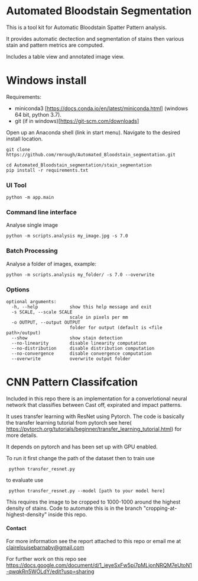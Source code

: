 # Automated Bloodstain Segmentation

This is a tool kit for Automatic Bloodstain Spatter Pattern analysis.

It provides automatic dectection and segmentation of stains then various stain and pattern metrics are computed.

Includes a table view and annotated image view.


# Windows install

Requirements:
 - miniconda3 [https://docs.conda.io/en/latest/miniconda.html] (windows 64 bit, python 3.7). 
 - git (if in windows)[https://git-scm.com/downloads]

Open up an Anaconda shell (link in start menu). Navigate to the desired install location.
```
git clone https://github.com/rmrough/Automated_Bloodstain_segmentation.git

cd Automated_Bloodstain_segmentation/stain_segmentation
pip install -r requirements.txt
```

### UI Tool

```
python -m app.main
```


### Command line interface
Analyse single image 
```
python -m scripts.analysis my_image.jpg -s 7.0
```


### Batch Processing
Analyse a folder of images, example:
```
python -m scripts.analysis my_folder/ -s 7.0 --overwrite
```


### Options
```
optional arguments:
  -h, --help            show this help message and exit
  -s SCALE, --scale SCALE
                        scale in pixels per mm
  -o OUTPUT, --output OUTPUT
                        folder for output (default is <file path>/output)
  --show                show stain detection
  --no-linearity        disable linearity computation
  --no-distribution     disable distribution computation
  --no-convergence      disable convergence computation
  --overwrite           overwrite output folder
```

# CNN Pattern Classifcation
Included in this repo there is an implementation for a converlotional neural network that classifies between Cast off, expirated and impact patterns.

It uses transfer learning with ResNet using Pytorch. The code is basically the transfer learning tutorial from pytorch see here( https://pytorch.org/tutorials/beginner/transfer_learning_tutorial.html) for more details.

It depends on pytorch and has been set up with GPU enabled.

To run it first change the path of the dataset then to train use

<code> python transfer_resnet.py </code>

to evaluate use 

<code> python transfer_resnet.py --model [path to your model here] </code>

This requires the image to be cropped to 1000-1000 around the highest density of stains. Code to automate this is in the branch "cropping-at-highest-density" inside this repo.

  
#### Contact

For more information see the report attached to this repo or email me at clairelouisebarnaby@gmail.com

For further work on this repo see https://docs.google.com/document/d/1_ieyeSxFw5pi7pMLjonNRQM7eUtoN1-qwqkRn5WOLdY/edit?usp=sharing
